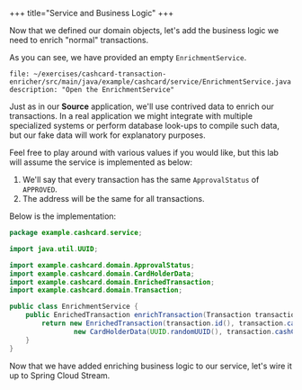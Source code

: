 +++
title="Service and Business Logic"
+++

Now that we defined our domain objects, let's add the business logic we need to enrich "normal" transactions.

As you can see, we have provided an empty `EnrichmentService`.

```editor:open-file
file: ~/exercises/cashcard-transaction-enricher/src/main/java/example/cashcard/service/EnrichmentService.java
description: "Open the EnrichmentService"
```

Just as in our **Source** application, we'll use contrived data to enrich our transactions. In a real application we might integrate with multiple specialized systems or perform database look-ups to compile such data, but our fake data will work for explanatory purposes.

Feel free to play around with various values if you would like, but this lab will assume the service is implemented as below:

1. We'll say that every transaction has the same `ApprovalStatus` of `APPROVED`.
1. The address will be the same for all transactions.

Below is the implementation:

```java
package example.cashcard.service;

import java.util.UUID;

import example.cashcard.domain.ApprovalStatus;
import example.cashcard.domain.CardHolderData;
import example.cashcard.domain.EnrichedTransaction;
import example.cashcard.domain.Transaction;

public class EnrichmentService {
    public EnrichedTransaction enrichTransaction(Transaction transaction) {
        return new EnrichedTransaction(transaction.id(), transaction.cashCard(), ApprovalStatus.APPROVED,
                new CardHolderData(UUID.randomUUID(), transaction.cashCard().owner(), "123 Main street"));
    }
}
```

Now that we have added enriching business logic to our service, let's wire it up to Spring Cloud Stream.
